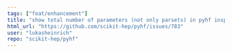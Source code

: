 ```yaml
---
tags: ["feat/enhancement"]
title: "show total number of parameters (not only parsets) in pyhf inspect"
html_url: "https://github.com/scikit-hep/pyhf/issues/783"
user: "lukasheinrich"
repo: "scikit-hep/pyhf"
---
```


